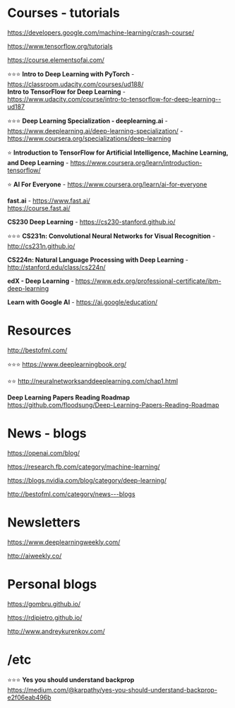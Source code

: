 # Courses - tutorials

<https://developers.google.com/machine-learning/crash-course/>

<https://www.tensorflow.org/tutorials>

<https://course.elementsofai.com/>

:star::star::star: __Intro to Deep Learning with PyTorch__ - <https://classroom.udacity.com/courses/ud188/>  
__Intro to TensorFlow for Deep Learning__ - <https://www.udacity.com/course/intro-to-tensorflow-for-deep-learning--ud187>

:star::star::star: __Deep Learning Specialization - deeplearning.ai__ - <https://www.deeplearning.ai/deep-learning-specialization/> - <https://www.coursera.org/specializations/deep-learning>

:star: __Introduction to TensorFlow for Artificial Intelligence, Machine Learning, and Deep Learning__ - <https://www.coursera.org/learn/introduction-tensorflow/>

:star: __AI For Everyone__ - <https://www.coursera.org/learn/ai-for-everyone>

__fast.ai__ - <https://www.fast.ai/>  
<https://course.fast.ai/>

__CS230 Deep Learning__ - <https://cs230-stanford.github.io/>

:star::star::star: __CS231n: Convolutional Neural Networks for Visual Recognition__ - <http://cs231n.github.io/>

__CS224n: Natural Language Processing with Deep Learning__ - <http://stanford.edu/class/cs224n/>

__edX - Deep Learning__ - <https://www.edx.org/professional-certificate/ibm-deep-learning>  

__Learn with Google AI__ - <https://ai.google/education/>  

# Resources

<http://bestofml.com/>  

:star::star::star: <https://www.deeplearningbook.org/>

:star::star: <http://neuralnetworksanddeeplearning.com/chap1.html>

__Deep Learning Papers Reading Roadmap__ <https://github.com/floodsung/Deep-Learning-Papers-Reading-Roadmap>

# News - blogs

<https://openai.com/blog/>

<https://research.fb.com/category/machine-learning/>

<https://blogs.nvidia.com/blog/category/deep-learning/>

<http://bestofml.com/category/news---blogs>

# Newsletters

<https://www.deeplearningweekly.com/>

<http://aiweekly.co/>

# Personal blogs

<https://gombru.github.io/>

<https://rdipietro.github.io/>

<http://www.andreykurenkov.com/>

# /etc

:star::star::star: __Yes you should understand backprop__ <https://medium.com/@karpathy/yes-you-should-understand-backprop-e2f06eab496b>

